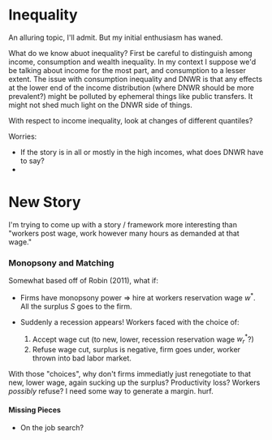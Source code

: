 Inequality
==========

An alluring topic, I'll admit.  But my initial enthusiasm has waned.

What do we know abuot inequality?  First be careful to distinguish among income, consumption and wealth inequality.  In my context I suppose we'd be talking about income for the most part, and consumption to a lesser extent.  The issue with consumption inequality and DNWR is that any effects at the lower end of the income distribution (where DNWR should be more prevalent?) might be polluted by ephemeral things like public transfers.  It might not shed much light on the DNWR side of things.

With respect to income inequality, look at changes of different quantiles?

Worries:

* If the story is in all or mostly in the high incomes, what does DNWR have to say?
* 

New Story
=========

I'm trying to come up with a story / framework more interesting than "workers post wage, work however many hours as demanded at that wage."

### Monopsony and Matching

Somewhat based off of Robin (2011), what if:

* Firms have monopsony power => hire at workers reservation wage $w^*$.  All the surplus $S$ goes to the firm.
* Suddenly a recession appears! Workers faced with the choice of:

    1. Accept wage cut (to new, lower, recession reservation wage $w_r^*$?)
    2. Refuse wage cut, surplus is negative, firm goes under, worker thrown into bad labor market.

With those "choices", why don't firms immediatly just renegotiate to that new, lower wage, again sucking up the surplus? Productivity loss?  Workers *possibly* refuse?  I need some way to generate a margin. hurf.

#### Missing Pieces

* On the job search?
